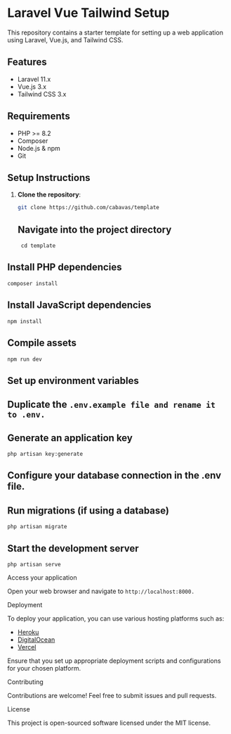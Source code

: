 # Laravel Vue Tailwind Setup

This repository contains a starter template for setting up a web application using Laravel, Vue.js, and Tailwind CSS.

## Features

- Laravel 11.x
- Vue.js 3.x
- Tailwind CSS 3.x

## Requirements

- PHP >= 8.2
- Composer
- Node.js & npm
- Git

## Setup Instructions

1. **Clone the repository**:

   ```bash
   git clone https://github.com/cabavas/template
   ```
   ## Navigate into the project directory
   ```
    cd template
   ```
## Install PHP dependencies
```
composer install
```
## Install JavaScript dependencies
```
npm install
```
## Compile assets
```
npm run dev
```
## Set up environment variables

## Duplicate the ``.env.example file and rename it to .env.``

## Generate an application key
```
php artisan key:generate
```
## Configure your database connection in the .env file.

## Run migrations (if using a database)
```
php artisan migrate
```
## Start the development server
```
php artisan serve
```

Access your application

Open your web browser and navigate to ``http://localhost:8000.``

Deployment

To deploy your application, you can use various hosting platforms such as:

- [Heroku](https://www.heroku.com/)
- [DigitalOcean](https://www.digitalocean.com/)
- [Vercel](https://vercel.com/)

Ensure that you set up appropriate deployment scripts and configurations for your chosen platform.

Contributing

Contributions are welcome! Feel free to submit issues and pull requests.

License 

This project is open-sourced software licensed under the MIT license.
